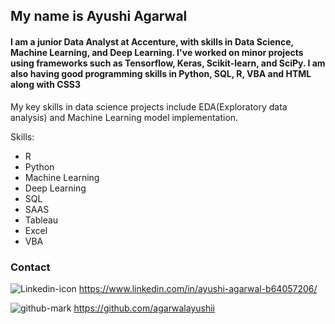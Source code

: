## My name is Ayushi Agarwal

#### I am a junior Data Analyst at Accenture, with skills in Data Science, Machine Learning, and Deep Learning. I've worked on minor projects using frameworks such as Tensorflow, Keras, Scikit-learn, and SciPy. I am also having good programming skills in Python, SQL, R, VBA and HTML along with CSS3

My key skills in data science projects include EDA(Exploratory data analysis) and Machine Learning model implementation.

Skills:
* R
* Python
* Machine Learning
* Deep Learning
* SQL
* SAAS
* Tableau
* Excel
* VBA
        

### Contact
![Linkedin-icon](https://user-images.githubusercontent.com/58501537/140074126-2a9c2c61-e5df-45c2-9413-ece1efd836f3.png)  https://www.linkedin.com/in/ayushi-agarwal-b64057206/

![github-mark](https://user-images.githubusercontent.com/123231895/213848672-ce8c26ae-6fd5-40a2-9bf8-04efe74bc6dc.png) https://github.com/agarwalayushii
